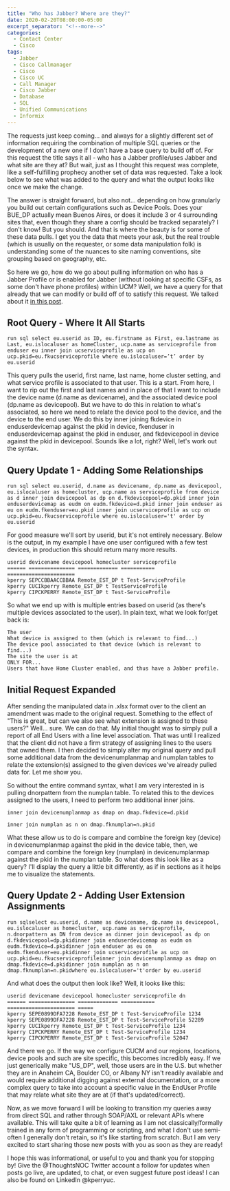```yaml
---
title: "Who has Jabber? Where are they?"
date: 2020-02-20T08:00:00-05:00
excerpt_separator: "<!--more-->"
categories:
  - Contact Center
  - Cisco
tags:
  - Jabber
  - Cisco Callmanager
  - Cisco
  - Cisco UC
  - Call Manager
  - Cisco Jabber
  - Database
  - SQL
  - Unified Communications
  - Informix
---
```


The requests just keep coming... and always for a slightly different set of information requiring the combination of multiple SQL queries or the development of a new one if I don't have a base query to build off of. For this request the title says it all - who has a Jabber profile/uses Jabber and what site are they at? But wait, just as I thought this request was complete, like a self-fulfilling prophecy another set of data was requested. Take a look below to see what was added to the query and what the output looks like once we make the change.

<!--more-->

The answer is straight forward, but also not... depending on how granularly you build out certain configurations such as Device Pools. Does your BUE_DP actually mean Buenos Aires, or does it include 3 or 4 surrounding sites that, even though they share a config should be tracked separately? I don't know! But you should. And that is where the beauty is for some of these data pulls. I get you the data that meets your ask, but the real trouble (which is usually on the requester, or some data manipulation folk) is understanding some of the nuances to site naming conventions, site grouping based on geography, etc.

So here we go, how do we go about pulling information on who has a Jabber Profile or is enabled for Jabber (without looking at specific CSFs, as some don't have phone profiles) within UCM? Well, we have a query for that already that we can modify or build off of to satisfy this request. We talked about it [in this post](https://unhall0w3d.github.io/2019/06/20/is-home-cluster-enabled-what-service-profile-is-used.html).

## Root Query - Where It All Starts

```text
run sql select eu.userid as ID, eu.firstname as First, eu.lastname as Last, eu.islocaluser as homeCluster, ucp.name as serviceprofile from enduser eu inner join ucserviceprofile as ucp on ucp.pkid=eu.fkucserviceprofile where eu.islocaluser=’t’ order by eu.userid
```

This query pulls the userid, first name, last name, home cluster setting, and what service profile is associated to that user. This is a start. From here, I want to rip out the first and last names and in place of that I want to include the device name (d.name as devicename), and the associated device pool (dp.name as devicepool). But we have to do this in relation to what's associated, so here we need to relate the device pool to the device, and the device to the end user. We do this by inner joining fkdevice in enduserdevicemap against the pkid in device, fkenduser in enduserdevicemap against the pkid in enduser, and fkdevicepool in device against the pkid in devicepool. Sounds like a lot, right? Well, let's work out the syntax.

## Query Update 1 - Adding Some Relationships

```text
run sql select eu.userid, d.name as devicename, dp.name as devicepool, eu.islocaluser as homecluster, ucp.name as serviceprofile from device as d inner join devicepool as dp on d.fkdevicepool=dp.pkid inner join enduserdevicemap as eudm on eudm.fkdevice=d.pkid inner join enduser as eu on eudm.fkenduser=eu.pkid inner join ucserviceprofile as ucp on ucp.pkid=eu.fkucserviceprofile where eu.islocaluser='t' order by eu.userid
```

For good measure we'll sort by userid, but it's not entirely necessary. Below is the output, in my example I have one user configured with a few test devices, in production this should return many more results.

```text
userid devicename devicepool homecluster serviceprofile
====== =============== ============= =========== ======================
kperry SEPCCBBAACCBBAA Remote_EST_DP t Test-ServiceProfile
kperry CUCIkperry Remote_EST_DP t TestServiceProfile
kperry CIPCKPERRY Remote_EST_DP t Test-ServiceProfile
```

So what we end up with is multiple entries based on userid (as there's multiple devices associated to the user). In plain text, what we look for/get back is:

```text
The user
What device is assigned to them (which is relevant to find...)
The device pool associated to that device (which is relevant to find...)
The site the user is at
ONLY FOR...
Users that have Home Cluster enabled, and thus have a Jabber profile.
```

## Initial Request Expanded

After sending the manipulated data in .xlsx format over to the client an amendment was made to the original request. Something to the effect of "This is great, but can we also see what extension is assigned to these users?" Well... sure. We can do that. My initial thought was to simply pull a report of all End Users with a line level association. That was until I realized that the client did not have a firm strategy of assigning lines to the users that owned them. I then decided to simply alter my original query and pull some additional data from the devicenumplanmap and numplan tables to relate the extension(s) assigned to the given devices we've already pulled data for. Let me show you.

So without the entire command syntax, what I am very interested in is pulling dnorpattern from the numplan table. To related this to the devices assigned to the users, I need to perform two additional inner joins.

```text
inner join devicenumplanmap as dmap on dmap.fkdevice=d.pkid

inner join numplan as n on dmap.fknumplan=n.pkid
```

What these allow us to do is compare and combine the foreign key (device) in devicenumplanmap against the pkid in the device table, then, we compare and combine the foreign key (numplan) in devicenumplanmap against the pkid in the numplan table. So what does this look like as a query? I'll display the query a little bit differently, as if in sections as it helps me to visualize the statements.

## Query Update 2 - Adding User Extension Assignments

```text
run sqlselect eu.userid, d.name as devicename, dp.name as devicepool, eu.islocaluser as homecluster, ucp.name as serviceprofile, n.dnorpattern as DN from device as dinner join devicepool as dp on d.fkdevicepool=dp.pkidinner join enduserdevicemap as eudm on eudm.fkdevice=d.pkidinner join enduser as eu on eudm.fkenduser=eu.pkidinner join ucserviceprofile as ucp on ucp.pkid=eu.fkucserviceprofileinner join devicenumplanmap as dmap on dmap.fkdevice=d.pkidinner join numplan as n on dmap.fknumplan=n.pkidwhere eu.islocaluser='t'order by eu.userid
```

And what does the output then look like? Well, it looks like this: 

```text
userid devicename devicepool homecluster serviceprofile dn
====== =============== ============= =========== ====================== =====
kperry SEPE0899DFA7228 Remote_EST_DP t Test-ServiceProfile 1234
kperry SEPE0899DFA7228 Remote_EST_DP t Test-ServiceProfile 52289
kperry CUCIkperry Remote_EST_DP t Test-ServiceProfile 1234
kperry CIPCKPERRY Remote_EST_DP t Test-ServiceProfile 1234
kperry CIPCKPERRY Remote_EST_DP t Test-ServiceProfile 52047
```

And there we go. If the way we configure CUCM and our regions, locations, device pools and such are site specific, this becomes incredibly easy. If we just generically make "US_DP", well, those users are in the U.S. but whether they are in Anaheim CA, Boulder CO, or Albany NY isn't readily available and would require additional digging against external documentation, or a more complex query to take into account a specific value in the EndUser Profile that may relate what site they are at (if that's updated/correct). 

Now, as we move forward I will be looking to transition my queries away from direct SQL and rather through SOAP/AXL or relevant APIs where available. This will take quite a bit of learning as I am not classically/formally trained in any form of programming or scripting, and what I don't use semi-often I generally don't retain, so it's like starting from scratch. But I am very excited to start sharing those new posts with you as soon as they are ready!

I hope this was informational, or useful to you and thank you for stopping by! Give the @ThoughtsNOC Twitter account a follow for updates when posts go live, are updated, to chat, or even suggest future post ideas! I can also be found on LinkedIn @kperryuc.
